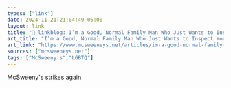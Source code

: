 ```yaml
---
types: ["link"]
date: 2024-11-21T21:04:49-05:00
layout: link
title: "🔗 linkblog: I’m a Good, Normal Family Man Who Just Wants to Inspect Your Genitals Before You Pee'"
art_title: "I’m a Good, Normal Family Man Who Just Wants to Inspect Your Genitals Before You Pee"
art_link: "https://www.mcsweeneys.net/articles/im-a-good-normal-family-man-who-just-wants-to-inspect-your-genitals-before-you-pee"
sources: ["mcsweeneys.net"]
tags: ["McSweeny's","LGBTQ"]
---
```

McSweeny's strikes again.
